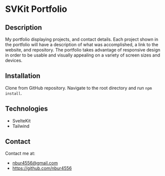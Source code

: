 # SVKit Portfolio

## Description

My portfolio displaying projects, and contact details. Each project shown in the portfolio will have a description of what was accomplished, a link to the website, and repository. The portfolio takes advantage of responsive design in order to be usable and visually appealing on a variety of screen sizes and devices.

## Installation

Clone from GitHub repository. Navigate to the root directory and run `npm install`.

## Technologies

 - SvelteKit
 - Tailwind

 ## Contact

 Contact me at:

 - nbur4556@gmail.com
 - https://github.com/nbur4556